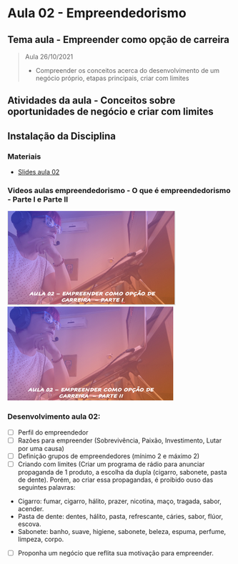 # Aula 02 - Empreendedorismo
## Tema aula - Empreender como opção de carreira

> Aula 26/10/2021
> 
> * Compreender os conceitos acerca do desenvolvimento de um negócio próprio, etapas principais, criar com limites

## Atividades da aula - Conceitos sobre oportunidades de negócio e criar com limites

## Instalação da Disciplina

### Materiais
- [Slides aula 02](Aula_2_empreender_como_opcao_de_carreira.pdf)

### Videos aulas empreendedorismo -  O que é empreendedorismo - Parte I e Parte II
[![Aula - O que é empreendedorismo PARTE I](capa_aula3.png)](https://www.youtube.com/watch?v=_rxDkEMvvSs)
[![Aula - O que é empreendedorismo PARTE II](capa_aula4.png)](https://www.youtube.com/watch?v=EhjSYRNlUrU)


### Desenvolvimento aula 02: 

- [ ]  Perfil do empreendedor
- [ ]  Razões para empreender (Sobrevivência, Paixão, Investimento, Lutar por uma causa)
- [ ]  Definição grupos de empreendedores (mínimo 2 e máximo 2)
- [ ]  Criando com limites (Criar um programa de rádio para anunciar propaganda de 1 produto, a escolha da dupla (cigarro, sabonete, pasta de dente). Porém, ao criar essa propagandas, é proibido ouso das seguintes palavras:
- Cigarro: fumar, cigarro, hálito, prazer, nicotina, maço, tragada, sabor, acender.
- Pasta de dente: dentes, hálito, pasta, refrescante, cáries, sabor, flúor, escova.
- Sabonete: banho, suave, higiene, sabonete, beleza, espuma, perfume, limpeza, corpo.
- [ ]  Proponha um negócio que reflita sua motivação para empreender. 
